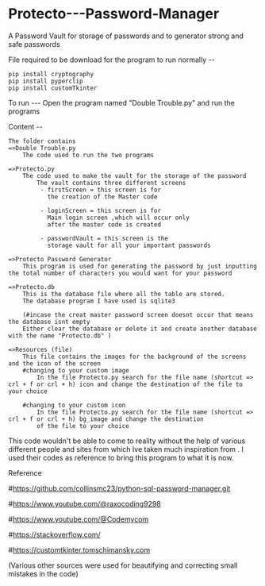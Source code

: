 # Protecto---Password-Manager
A Password Vault for storage of passwords and to generator strong and safe passwords


File required to be download for the program to run normally --
    
    
    pip install cryptography
    pip install pyperclip
    pip install customTkinter

To run ---
    Open the program named "Double Trouble.py" and run the programs
    

Content --

    The folder contains 
    =>Double Trouble.py
        The code used to run the two programs
   
    =>Protecto.py
        The code used to make the vault for the storage of the password
            The vault contains three different screens
             - firstScreen = this screen is for     
               the creation of the Master code
            
             - loginScreen = this screen is for
               Main login screen ,which will occur only
               after the master code is created
             
             - passwordVault = this screen is the 
               storage vault for all your important passwords
    
    =>Protecto Password Generator
        This program is used for generating the password by just inputting the total number of characters you would want for your password
    
    =>Protecto.db
        This is the database file where all the table are stored.
        The database program I have used is sqlite3

        (#incase the creat master password screen doesnt occur that means the database isnt empty
        Either clear the database or delete it and create another database with the name "Protecto.db" )

    =>Resources (file)
        This file contains the images for the background of the screens and the icon of the screen 
        #changing to your custom image
            In the file Protecto.py search for the file name (shortcut => crl + f or crl + h) icon and change the destination of the file to your choice

        #changing to your custom icon
            In the file Protecto.py search for the file name (shortcut => crl + f or crl + h) bg_image and change the destination 
            of the file to your choice 
This code wouldn't be able to come to reality without the help of various different people and sites from which Ive taken much inspiration from . I used their codes as reference to bring this program to what it is now.

Reference


#https://github.com/collinsmc23/python-sql-password-manager.git

#https://www.youtube.com/@raxocoding9298

#https://www.youtube.com/@Codemycom

#https://stackoverflow.com/

#https://customtkinter.tomschimansky.com


(Various other sources were used for beautifying and correcting small mistakes in the code)

